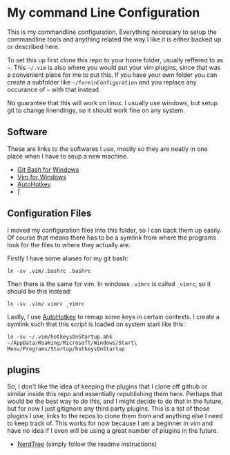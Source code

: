 # My command Line Configuration

This is my commandline configuration. Everything necessary to setup the commandline tools and anything related the way I like it is either backed up or described here.

To set this up first clone this repo to your home folder, usually reffered to as `~`. This `~/.vim` is also where you would put your vim plugins, since that was a convenient place for me to put this. If you have your own folder you can create a subfolder like `~/foreinConfiguration` and you replace any occurance of `~` with that instead. 

No guarantee that this will work on linux. I usually use windows, but setup git to change linendings, so it should work fine on any system.

## Software

These are links to the softwares I use, mostly so they are neatly in one place when I have to seup a new machine.

* [Git Bash for Windows](https://git-scm.com/downloads)
* [Vim for Windows](https://www.vim.org/download.php)
* [AutoHotkey](https://www.autohotkey.com/) 
* [

## Configuration Files

I moved my configuration files into this folder, so I can back them up easily. Of course that means there has to be a symlink from where the programs look for the files to where they actually are.

Firstly I have some aliases for my git bash:

```
ln -sv .vim/.bashrc .bashrc
```

Then there is the same for vim. In windows `.vimrc` is called `_vimrc`, so it should be this instead:

```
ln -sv .vim/.vimrc _vimrc
```

Lastly, I use [AutoHotkey](https://www.autohotkey.com/) to remap some keys in certain contexts. I create a symlink such that this script is loaded on system start like this:

```
ln -sv ~/.vim/hotkeysOnStartup.ahk ~/AppData/Roaming/Microsoft/Windows/Start\ Menu/Programs/Startup/hotkeysOnStartup
```

## plugins

So, I don't like the idea of keeping the plugins that I clone off github or similar inside this repo and essentially republishing them here. Perhaps that would be the best way to do this, and I might decide to do that in the future, but for now I just gitignore any third party plugins. This is a list of those plugins I use, links to the repos to clone them from and anything else I need to keep track of. This works for now because I am a beginner in vim and have no idea if I even will be using a great number of plugins in the future.

* [NerdTree](https://github.com/preservim/nerdtree) (simply follow the readme instructions)
